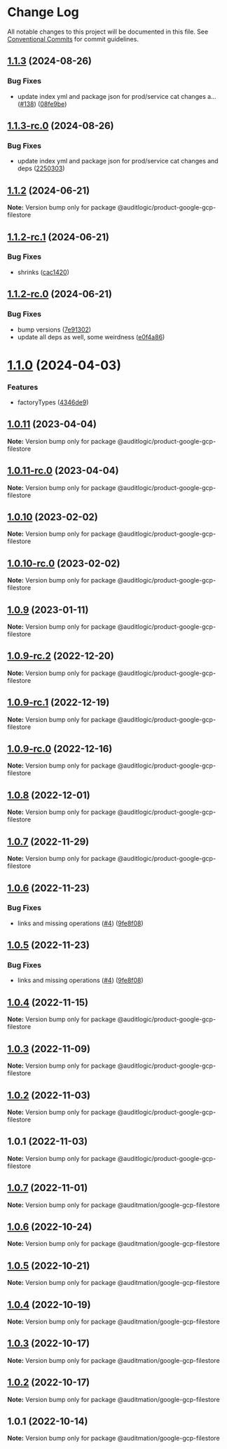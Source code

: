 # Change Log

All notable changes to this project will be documented in this file.
See [Conventional Commits](https://conventionalcommits.org) for commit guidelines.

## [1.1.3](https://github.com/auditlogic/product/compare/@auditlogic/product-google-gcp-filestore@1.1.2...@auditlogic/product-google-gcp-filestore@1.1.3) (2024-08-26)


### Bug Fixes

* update index yml and package json for prod/service cat changes a… ([#138](https://github.com/auditlogic/product/issues/138)) ([08fe9be](https://github.com/auditlogic/product/commit/08fe9beb1c8457462a19bc69caa02e6212d97e1a))





## [1.1.3-rc.0](https://github.com/auditlogic/product/compare/@auditlogic/product-google-gcp-filestore@1.1.2...@auditlogic/product-google-gcp-filestore@1.1.3-rc.0) (2024-08-26)


### Bug Fixes

* update index yml and package json for prod/service cat changes and deps ([2250303](https://github.com/auditlogic/product/commit/225030363a363608240135b7ebed386b28f01e4b))





## [1.1.2](https://github.com/auditlogic/product/compare/@auditlogic/product-google-gcp-filestore@1.1.2-rc.1...@auditlogic/product-google-gcp-filestore@1.1.2) (2024-06-21)

**Note:** Version bump only for package @auditlogic/product-google-gcp-filestore





## [1.1.2-rc.1](https://github.com/auditlogic/product/compare/@auditlogic/product-google-gcp-filestore@1.1.2-rc.0...@auditlogic/product-google-gcp-filestore@1.1.2-rc.1) (2024-06-21)


### Bug Fixes

* shrinks ([cac1420](https://github.com/auditlogic/product/commit/cac14200fefcd8183ab69fe89a47bd3f70f563e9))





## [1.1.2-rc.0](https://github.com/auditlogic/product/compare/@auditlogic/product-google-gcp-filestore@1.1.0...@auditlogic/product-google-gcp-filestore@1.1.2-rc.0) (2024-06-21)


### Bug Fixes

* bump versions ([7e91302](https://github.com/auditlogic/product/commit/7e913023b8b312150ed7762c32fbbe616be71de5))
* update all deps as well, some weirdness ([e0f4a86](https://github.com/auditlogic/product/commit/e0f4a864714e2d3de6bbf3da014d5312fe53be2f))





# [1.1.0](https://github.com/auditlogic/product/compare/@auditlogic/product-google-gcp-filestore@1.0.11...@auditlogic/product-google-gcp-filestore@1.1.0) (2024-04-03)


### Features

* factoryTypes ([4346de9](https://github.com/auditlogic/product/commit/4346de92693aee892fccf725338ffc7b80ab182b))





## [1.0.11](https://github.com/auditlogic/product/compare/@auditlogic/product-google-gcp-filestore@1.0.10...@auditlogic/product-google-gcp-filestore@1.0.11) (2023-04-04)

**Note:** Version bump only for package @auditlogic/product-google-gcp-filestore





## [1.0.11-rc.0](https://github.com/auditlogic/product/compare/@auditlogic/product-google-gcp-filestore@1.0.10...@auditlogic/product-google-gcp-filestore@1.0.11-rc.0) (2023-04-04)

**Note:** Version bump only for package @auditlogic/product-google-gcp-filestore





## [1.0.10](https://github.com/auditlogic/product/compare/@auditlogic/product-google-gcp-filestore@1.0.9...@auditlogic/product-google-gcp-filestore@1.0.10) (2023-02-02)

**Note:** Version bump only for package @auditlogic/product-google-gcp-filestore





## [1.0.10-rc.0](https://github.com/auditlogic/product/compare/@auditlogic/product-google-gcp-filestore@1.0.9...@auditlogic/product-google-gcp-filestore@1.0.10-rc.0) (2023-02-02)

**Note:** Version bump only for package @auditlogic/product-google-gcp-filestore





## [1.0.9](https://github.com/auditlogic/product/compare/@auditlogic/product-google-gcp-filestore@1.0.9-rc.2...@auditlogic/product-google-gcp-filestore@1.0.9) (2023-01-11)

**Note:** Version bump only for package @auditlogic/product-google-gcp-filestore





## [1.0.9-rc.2](https://github.com/auditlogic/product/compare/@auditlogic/product-google-gcp-filestore@1.0.8...@auditlogic/product-google-gcp-filestore@1.0.9-rc.2) (2022-12-20)

**Note:** Version bump only for package @auditlogic/product-google-gcp-filestore





## [1.0.9-rc.1](https://github.com/auditlogic/product/compare/@auditlogic/product-google-gcp-filestore@1.0.8...@auditlogic/product-google-gcp-filestore@1.0.9-rc.1) (2022-12-19)

**Note:** Version bump only for package @auditlogic/product-google-gcp-filestore





## [1.0.9-rc.0](https://github.com/auditlogic/product/compare/@auditlogic/product-google-gcp-filestore@1.0.8...@auditlogic/product-google-gcp-filestore@1.0.9-rc.0) (2022-12-16)

**Note:** Version bump only for package @auditlogic/product-google-gcp-filestore





## [1.0.8](https://github.com/auditlogic/product/compare/@auditlogic/product-google-gcp-filestore@1.0.7...@auditlogic/product-google-gcp-filestore@1.0.8) (2022-12-01)

**Note:** Version bump only for package @auditlogic/product-google-gcp-filestore





## [1.0.7](https://github.com/auditlogic/product/compare/@auditlogic/product-google-gcp-filestore@1.0.6...@auditlogic/product-google-gcp-filestore@1.0.7) (2022-11-29)

**Note:** Version bump only for package @auditlogic/product-google-gcp-filestore





## [1.0.6](https://github.com/auditlogic/product/compare/@auditlogic/product-google-gcp-filestore@1.0.4...@auditlogic/product-google-gcp-filestore@1.0.6) (2022-11-23)


### Bug Fixes

* links and missing operations ([#4](https://github.com/auditlogic/product/issues/4)) ([9fe8f08](https://github.com/auditlogic/product/commit/9fe8f08fe7c57fdb79f991ac35bd6ac2e7dcad38))





## [1.0.5](https://github.com/auditlogic/product/compare/@auditlogic/product-google-gcp-filestore@1.0.4...@auditlogic/product-google-gcp-filestore@1.0.5) (2022-11-23)


### Bug Fixes

* links and missing operations ([#4](https://github.com/auditlogic/product/issues/4)) ([9fe8f08](https://github.com/auditlogic/product/commit/9fe8f08fe7c57fdb79f991ac35bd6ac2e7dcad38))





## [1.0.4](https://github.com/auditlogic/product/compare/@auditlogic/product-google-gcp-filestore@1.0.3...@auditlogic/product-google-gcp-filestore@1.0.4) (2022-11-15)

**Note:** Version bump only for package @auditlogic/product-google-gcp-filestore





## [1.0.3](https://github.com/auditlogic/product/compare/@auditlogic/product-google-gcp-filestore@1.0.2...@auditlogic/product-google-gcp-filestore@1.0.3) (2022-11-09)

**Note:** Version bump only for package @auditlogic/product-google-gcp-filestore





## [1.0.2](https://github.com/auditlogic/product/compare/@auditlogic/product-google-gcp-filestore@1.0.1...@auditlogic/product-google-gcp-filestore@1.0.2) (2022-11-03)

**Note:** Version bump only for package @auditlogic/product-google-gcp-filestore





## 1.0.1 (2022-11-03)

**Note:** Version bump only for package @auditlogic/product-google-gcp-filestore





## [1.0.7](https://github.com/auditmation/store-content/compare/@auditmation/google-gcp-filestore@1.0.6...@auditmation/google-gcp-filestore@1.0.7) (2022-11-01)

**Note:** Version bump only for package @auditmation/google-gcp-filestore





## [1.0.6](https://github.com/auditmation/store-content/compare/@auditmation/google-gcp-filestore@1.0.5...@auditmation/google-gcp-filestore@1.0.6) (2022-10-24)

**Note:** Version bump only for package @auditmation/google-gcp-filestore





## [1.0.5](https://github.com/auditmation/store-content/compare/@auditmation/google-gcp-filestore@1.0.4...@auditmation/google-gcp-filestore@1.0.5) (2022-10-21)

**Note:** Version bump only for package @auditmation/google-gcp-filestore





## [1.0.4](https://github.com/auditmation/store-content/compare/@auditmation/google-gcp-filestore@1.0.3...@auditmation/google-gcp-filestore@1.0.4) (2022-10-19)

**Note:** Version bump only for package @auditmation/google-gcp-filestore





## [1.0.3](https://github.com/auditmation/store-content/compare/@auditmation/google-gcp-filestore@1.0.2...@auditmation/google-gcp-filestore@1.0.3) (2022-10-17)

**Note:** Version bump only for package @auditmation/google-gcp-filestore





## [1.0.2](https://github.com/auditmation/store-content/compare/@auditmation/google-gcp-filestore@1.0.1...@auditmation/google-gcp-filestore@1.0.2) (2022-10-17)

**Note:** Version bump only for package @auditmation/google-gcp-filestore





## 1.0.1 (2022-10-14)

**Note:** Version bump only for package @auditmation/google-gcp-filestore

